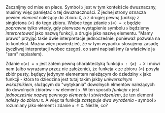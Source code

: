 Zacznijmy od mise en place. Symbol `x` jest w tym kontekście dwuznaczny, musimy więc pamiętać o tej
dwuznaczności. Z jednej strony oznacza pewien *element* należący do zbioru `X`, a z drugiej pewną
*funkcję* z singletona `{∅}` do tego zbioru. Wobec tego zdanie `x(∅) = x` będzie *poprawne* tylko
wtedy, gdy pierwsze wystąpienie symbolu `x` będziemy *interpretować* jako nazwę funkcji, a drugie
jako nazwę elementu. "Mamy prawo" przyjąć takie dwie interpretacje jednocześnie, ponieważ pozwala na
to kontekst. Można więc powiedzieć, że w tym wypadku stosujemy zasadę życzliwej interpretacji wobec
czegoś, co sami napisaliśmy (a właściwie ja "sam" napisałem).

Zdanie `x(∅) = x` jest zatem pewną charaktestyką funkcji `x : {∅} → X` i mówi nam (albo wyrażamy
przez nie założenie), że funkcja `x` ze zbioru `{∅}` posyła zbiór pusty, będący jedynym elementem
należącym do dziedziny `x` jako funkcji - która to dziedzina jest tutaj takim jakby *uniwersalnym
wskaźnikiem*, służącym do "wytykania" dowolnych elmentów należących do dowolnych zbiorów - w element
`x`. W ten sposób *funkcja* `x` jest *jednocześnie nazwą* pewnego *elementu* i *stwierdzeniem*, że
ten element *należy do zbioru* `X`. A więc ta funkcja *zastępuje dwa wyrażenia* - symbol `x` rozumiany
jako element i zdanie `x ∈ X`. Nieźle, co?
